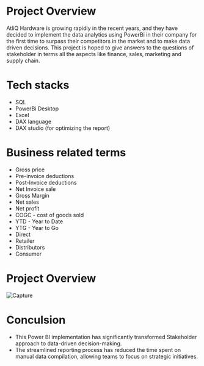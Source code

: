 
# Project Overview
AtliQ Hardware is growing rapidly in the recent years, and they have decided to implement the data analytics using PowerBi in their company for the first time to surpass their competitors in the market and to make data driven decisions. This project is hoped to give answers to the questions of stakeholder in terms all the aspects like finance, sales, marketing and supply chain.

# Tech stacks
* SQL
* PowerBi Desktop
* Excel
* DAX language
* DAX studio (for optimizing the report)

# Business related terms
* Gross price
* Pre-invoice deductions
* Post-Invoice deductions
* Net Invoice sale
* Gross Margin
* Net sales
* Net profit
* COGC - cost of goods sold
* YTD - Year to Date
* YTG - Year to Go
* Direct
* Retailer
* Distributors
* Consumer

# Project Overview
![Capture](https://github.com/shivamgupta872/Business-360/assets/135413349/1a9ed22b-ad88-4704-ab69-83bf677acbb1)

# Conculsion 

* This Power BI implementation has significantly transformed Stakeholder approach to data-driven decision-making.
* The streamlined reporting process has reduced the time spent on manual data compilation, allowing teams to focus on strategic initiatives.
  



